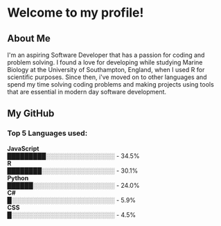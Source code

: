 # Welcome to my profile!
## About Me
I'm an aspiring Software Developer that has a passion for coding and problem solving. I found a love for developing while studying Marine Biology at the University 
of Southampton, England, when I used R for scientific purposes. Since then, i've moved on to other languages and spend my time solving coding problems and making projects using tools
that are essential in modern day software development.<br>
## My GitHub
<!--START_SECTION:languages-->
### Top 5 Languages used:<br>
**JavaScript**<br>
█████████░░░░░░░░░░░░░░░░ - 34.5%<br>
**R**<br>
████████░░░░░░░░░░░░░░░░░ - 30.1%<br>
**Python**<br>
██████░░░░░░░░░░░░░░░░░░░ - 24.0%<br>
**C#**<br>
█░░░░░░░░░░░░░░░░░░░░░░░░ - 5.9%<br>
**CSS**<br>
█░░░░░░░░░░░░░░░░░░░░░░░░ - 4.5%<br>

<!--END_SECTION:languages-->


<!--

Here are some ideas to get you started:

- 🔭 I’m currently working on ...
- 🌱 I’m currently learning ...
- 👯 I’m looking to collaborate on ...
- 🤔 I’m looking for help with ...
- 💬 Ask me about ...
- 📫 How to reach me: ...
- 😄 Pronouns: ...
- ⚡ Fun fact: ...
-->
